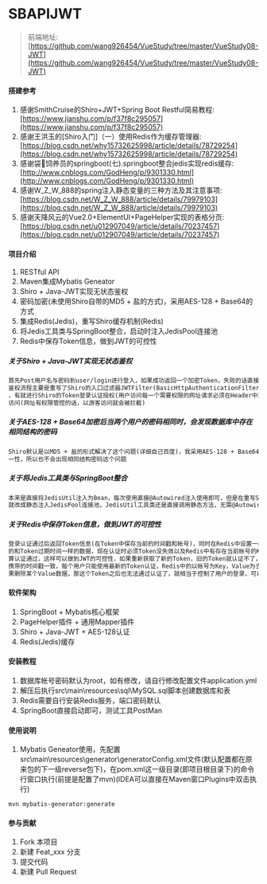 # SBAPIJWT

> 前端地址:[https://github.com/wang926454/VueStudy/tree/master/VueStudy08-JWT](https://github.com/wang926454/VueStudy/tree/master/VueStudy08-JWT)

#### 搭建参考

1. 感谢SmithCruise的Shiro+JWT+Spring Boot Restful简易教程:[https://www.jianshu.com/p/f37f8c295057](https://www.jianshu.com/p/f37f8c295057)
2. 感谢王洪玉的[Shiro入门]（一）使用Redis作为缓存管理器:[https://blog.csdn.net/why15732625998/article/details/78729254](https://blog.csdn.net/why15732625998/article/details/78729254)
3. 感谢袋🐴饲养员的springboot(七).springboot整合jedis实现redis缓存:[http://www.cnblogs.com/GodHeng/p/9301330.html](http://www.cnblogs.com/GodHeng/p/9301330.html)
4. 感谢W_Z_W_888的spring注入静态变量的三种方法及其注意事项:[https://blog.csdn.net/W_Z_W_888/article/details/79979103](https://blog.csdn.net/W_Z_W_888/article/details/79979103)
5. 感谢天降风云的Vue2.0+ElementUI+PageHelper实现的表格分页:[https://blog.csdn.net/u012907049/article/details/70237457](https://blog.csdn.net/u012907049/article/details/70237457)

#### 项目介绍

1. RESTful API
2. Maven集成Mybatis Geneator
3. Shiro + Java-JWT实现无状态鉴权
4. 密码加密(未使用Shiro自带的MD5 + 盐的方式)，采用AES-128 + Base64的方式
5. 集成Redis(Jedis)，重写Shiro缓存机制(Redis)
6. 将Jedis工具类与SpringBoot整合，启动时注入JedisPool连接池
7. Redis中保存Token信息，做到JWT的可控性

##### 关于Shiro + Java-JWT实现无状态鉴权
```txt
首先Post用户名与密码到user/login进行登入，如果成功返回一个加密Token，失败的话直接返回401错误，以后访问都带上这个Token即可
鉴权流程主要是重写了Shiro的入口过滤器JWTFilter(BasicHttpAuthenticationFilter)，判断Header里面是否包含Authorization字段
，有就进行Shiro的Token登录认证授权(用户访问每一个需要权限的网址请求必须在Header中添加Authorization字段)，没有就以游客直接
访问(网址有权限管控的话，以游客访问就会被拦截)
```

##### 关于AES-128 + Base64加密后当两个用户的密码相同时，会发现数据库中存在相同结构的密码
```txt
Shiro默认是以MD5 + 盐的形式解决了这个问题(详细自己百度)，我采用AES-128 + Base64是以帐号+密码的形式进行加密，因为帐号具有唯
一性，所以也不会出现相同结构密码这个问题
```

##### 关于将Jedis工具类与SpringBoot整合
```txt
本来是直接将JedisUtil注入为Bean，每次使用直接@Autowired注入使用即可，但是在重写Shiro的CustomCache无法注入JedisUtil，所以
就改成静态注入JedisPool连接池，JedisUtil工具类还是直接调用静态方法，无需@Autowired注入
```

##### 关于Redis中保存Token信息，做到JWT的可控性
```txt
登录认证通过后返回Token信息(在Token中保存当前的时间戳和帐号)，同时在Redis中设置一条以帐号为Key，Value为当前时间戳(登录时间)
的和Token过期时间一样的数据，现在认证时必须Token没失效以及Redis中有存在当前帐号的Key数据并且时间戳和Token信息中时间戳一致才
算认证通过，这样可以做到JWT的可控性，如果重新获取了新的Token，旧的Token就认证不了，因为Redis中的时间戳只和最新的Token信息中
携带的时间戳一致，每个用户只能使用最新的Token认证，Redis中的以帐号为Key，Value为当前时间戳的数据可以用来判断用户是否在线，如
果删除某个Value数据，那这个Token之后也无法通过认证了，就相当于控制了用户的登录，可以剔除用户
```

#### 软件架构

1. SpringBoot + Mybatis核心框架
2. PageHelper插件 + 通用Mapper插件
3. Shiro + Java-JWT + AES-128认证
4. Redis(Jedis)缓存

#### 安装教程

1. 数据库帐号密码默认为root，如有修改，请自行修改配置文件application.yml
2. 解压后执行src\main\resources\sql\MySQL.sql脚本创建数据库和表
3. Redis需要自行安装Redis服务，端口密码默认
4. SpringBoot直接启动即可，测试工具PostMan

#### 使用说明

1. Mybatis Geneator使用，先配置src\main\resources\generator\generatorConfig.xml文件(默认配置都在原来包的下一级reverse包下)，在pom.xml这一级目录(即项目根目录下)的命令行窗口执行(前提是配置了mvn)(IDEA可以直接在Maven窗口Plugins中双击执行)
```
mvn mybatis-generator:generate
```

#### 参与贡献

1. Fork 本项目
2. 新建 Feat_xxx 分支
3. 提交代码
4. 新建 Pull Request
